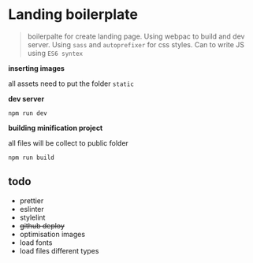 Landing boilerplate
===================
> boilerpalte for create landing page. Using webpac to build and dev server. Using `sass` and `autoprefixer` for css styles. Can to write JS using `ES6 syntex`

__inserting images__

all assets need to put the folder `static`

__dev server__

```
npm run dev
```

__building minification project__

all files will be collect to public folder

```
npm run build
```

## todo
* prettier
* eslinter
* stylelint
* ~~github deploy~~
* optimisation images
* load fonts 
* load files different types
